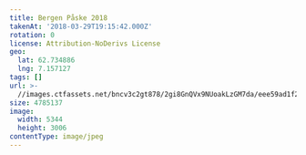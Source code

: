 ```yaml
---
title: Bergen Påske 2018
takenAt: '2018-03-29T19:15:42.000Z'
rotation: 0
license: Attribution-NoDerivs License
geo:
  lat: 62.734886
  lng: 7.157127
tags: []
url: >-
  //images.ctfassets.net/bncv3c2gt878/2gi8GnQVx9NUoakLzGM7da/eee59ad1f220303d5c4d5df17a4615c7/bergen-pske-2018_40282866745_o
size: 4785137
image:
  width: 5344
  height: 3006
contentType: image/jpeg
---
```


